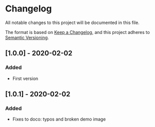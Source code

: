 # Changelog

All notable changes to this project will be documented in this file.

The format is based on [Keep a Changelog](https://keepachangelog.com/en/1.0.0/),
and this project adheres to [Semantic Versioning](https://semver.org/spec/v2.0.0.html).

## [1.0.0] - 2020-02-02

### Added

- First version

## [1.0.1] - 2020-02-02

### Added

- Fixes to doco: typos and broken demo image